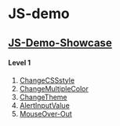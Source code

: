 # JS-demo
## [JS-Demo-Showcase](https://jiaqd1203.github.io/JS-demo/JS-Demo-Showcase/index.html)<br>
#### Level 1
1. [ChangeCSSstyle](https://jiaqd1203.github.io/JS-demo/Level1/ChangeCSSstyle/changeCSSstyle2.0.html)<br>
2. [ChangeMultipleColor](https://jiaqd1203.github.io/JS-demo/Level1/ChangeMultipleColor/ChangeMultipleColor.html)<br>
3. [ChangeTheme](https://jiaqd1203.github.io/JS-demo/Level1/ChangeTheme/ChangeTheme2.0.html)<br>
4. [AlertInputValue](https://jiaqd1203.github.io/JS-demo/Level1/AlertInputValue/AlertInputValue.html)<br>
5. [MouseOver-Out](https://jiaqd1203.github.io/JS-demo/Level1/MouseOver-Out/MouseOver-Out1.0.html)<br>
